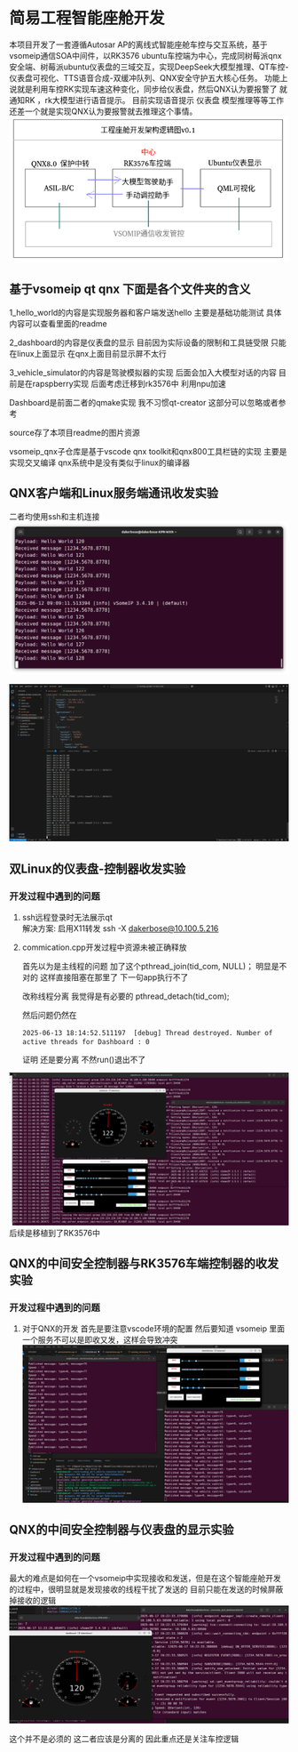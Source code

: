 
# 简易工程智能座舱开发
本项目开发了一套遵循Autosar AP的离线式智能座舱车控与交互系统，基于vsomeip通信SOA中间件，以RK3576 ubuntu车控端为中心，完成同树莓派qnx安全端、树莓派ubuntu仪表盘的三域交互，实现DeepSeek大模型推理、QT车控-仪表盘可视化、TTS语音合成-双缓冲队列、QNX安全守护五大核心任务。
功能上说就是利用车控RK实现车速这种变化，同步给仪表盘，然后QNX认为要报警了 就通知RK ，rk大模型进行语音提示。
目前实现语音提示 仪表盘 模型推理等等工作 还差一个就是实现QNX认为要报警就去推理这个事情。
![](source/工程座舱架构图v1.png)
## 基于vsomeip qt qnx 下面是各个文件夹的含义

1_hello_world的内容是实现服务器和客户端发送hello 主要是基础功能测试 具体内容可以查看里面的readme

2_dashboard的内容是仪表盘的显示 目前因为实际设备的限制和工具链受限 只能在linux上面显示 在qnx上面目前显示屏不太行

3_vehicle_simulator的内容是驾驶模拟器的实现 后面会加入大模型对话的内容 目前是在rapspberry实现 后面考虑迁移到rk3576中 利用npu加速

Dashboard是前面二者的qmake实现 我不习惯qt-creator 这部分可以忽略或者参考

source存了本项目readme的图片资源

vsomeip_qnx子仓库是基于vscode qnx toolkit和qnx800工具栏链的实现 主要是实现交叉编译 qnx系统中是没有类似于linux的编译器

## QNX客户端和Linux服务端通讯收发实验
二者均使用ssh和主机连接
![](source/qnx_client.png)

![](source/linux_server.png)

## 双Linux的仪表盘-控制器收发实验

### 开发过程中遇到的问题

1. ssh远程登录时无法展示qt  
   解决方案:  启用X11转发
            ssh -X dakerbose@10.100.5.216

2. commication.cpp开发过程中资源未被正确释放
   
   首先以为是主线程的问题 加了这个pthread_join(tid_com, NULL)； 明显是不对的 这样直接阻塞在那里了 下一句app执行不了

   改称线程分离 我觉得是有必要的 pthread_detach(tid_com);
   
   然后问题仍然在
   ```
   2025-06-13 18:14:52.511197  [debug] Thread destroyed. Number of active threads for Dashboard : 0
   ```

   证明 还是要分离 不然run()退出不了

![](source/双树莓派通讯.png)
后续是移植到了RK3576中

## QNX的中间安全控制器与RK3576车端控制器的收发实验

### 开发过程中遇到的问题
1. 对于QNX的开发 首先是要注意vscode环境的配置 然后要知道 vsomeip 里面一个服务不可以是即收又发，这样会导致冲突
![](source/RK3576与QNX通讯.png)


## QNX的中间安全控制器与仪表盘的显示实验
### 开发过程中遇到的问题
最大的难点是如何在一个vsomeip中实现接收和发送，但是在这个智能座舱开发的过程中，很明显就是发现接收的线程干扰了发送的 目前只能在发送的时候屏蔽掉接收的逻辑
![](source/仪表盘与QNX交互.png)

这个并不是必须的 这二者应该是分离的 因此重点还是关注车控逻辑

